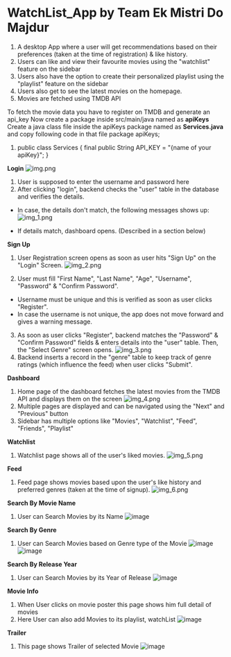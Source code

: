 # WatchList_App by Team Ek Mistri Do Majdur

1. A desktop App where a user will get recommendations based on their preferences (taken at the time of registration) & like history.
2. Users can like and view their favourite movies using the "watchlist" feature on the sidebar
3. Users also have the option to create their personalized playlist using the "playlist" feature on the sidebar
4. Users also get to see the latest movies on the homepage.
5. Movies are fetched using TMDB API

To fetch the movie data you have to register on TMDB and generate an  api_key
Now create a package inside src/main/java named as **apiKeys**
Create a java class file inside the apiKeys package named as **Services.java**
and copy following code in that file
package apiKeys;

1.   public class Services {
    final public String API_KEY = "{name of your apiKey}";
}

**Login**
![img.png](img.png)
1. User is supposed to enter the username and password here
2. After clicking "login", backend checks the "user" table in the database and verifies the details.

- In case, the details don't match, the following messages shows up:
![img_1.png](src/main/resources/images/img_1.png)

- If details match, dashboard opens. (Described in a section below)

**Sign Up**
1. User Registration screen opens as soon as user hits "Sign Up" on the "Login" Screen.
![img_2.png](src/main/resources/images/img_2.png)

2. User must fill "First Name", "Last Name", "Age", "Username", "Password" & "Confirm Password".
- Username must be unique and this is verified as soon as user clicks "Register".
- In case the username is not unique, the app does not move forward and gives a warning message.
3. As soon as user clicks "Register", backend matches the "Password" & "Confirm Password" fields & enters details into the "user" table. Then, the "Select Genre" screen opens.
![img_3.png](src/main/resources/images/img_3.png)
4. Backend inserts a record in the "genre" table to keep track of genre ratings (which influence the feed) when user clicks "Submit".


**Dashboard**
1. Home page of the dashboard fetches the latest movies from the TMDB API and displays them on the screen
![img_4.png](src/main/resources/images/img_4.png)
2. Multiple pages are displayed and can be navigated using the "Next" and "Previous" button
3. Sidebar has multiple options like "Movies", "Watchlist", "Feed", "Friends", "Playlist"

**Watchlist**
1. Watchlist page shows all of the user's liked movies.
![img_5.png](src/main/resources/images/img_5.png)

**Feed**
1. Feed page shows movies based upon the user's like history and preferred genres (taken at the time of signup).
![img_6.png](src/main/resources/images/img_6.png)



**Search By Movie Name**
1. User can Search Movies by its Name
![image](https://user-images.githubusercontent.com/72067719/147489167-6c0fe8a7-ec8d-45bb-a5ca-9c2d75be8e48.png)

**Search By Genre**
1. User can Search Movies based on Genre type of the Movie
![image](https://user-images.githubusercontent.com/72067719/147489252-9ec82e9b-43a9-4c5a-9ad4-97e719711793.png)
![image](https://user-images.githubusercontent.com/72067719/147489262-96d4de29-53df-4888-86db-d9e042ee32cb.png)

**Search By Release Year**
1. User can Search Movies by its Year of Release
![image](https://user-images.githubusercontent.com/72067719/147489386-f1f37f47-6cb3-4d93-bd0a-9009a96fa89a.png)


**Movie Info**
1. When User clicks on movie poster this page shows him full detail of movies
2. Here User can also add Movies to its playlist, watchList
![image](https://user-images.githubusercontent.com/72067719/147487794-246ee4db-3ce9-446c-91c5-4a0f1a6b72f8.png)

**Trailer**
1. This page shows Trailer of selected Movie
![image](https://user-images.githubusercontent.com/72067719/147487810-bd35b68b-24e1-4892-a3a3-3994b1be5825.png)


